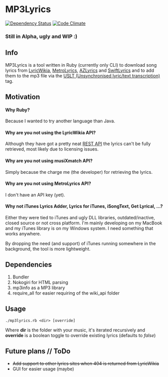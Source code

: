 # MP3Lyrics

[![Dependency Status](https://gemnasium.com/timbru31/mp3lyrics.svg)](https://gemnasium.com/timbru31/mp3lyrics) [![Code Climate](https://codeclimate.com/github/timbru31/mp3lyrics/badges/gpa.svg)](https://codeclimate.com/github/timbru31/mp3lyrics)

### Still in Alpha, ugly and WIP :)

## Info

MP3Lyrics is a tool written in Ruby (currently only CLI) to download song lyrics from [LyricWikia](http://lyrics.wikia.com), [MetroLyrics](http://metrolyrics.com), [AZLyrics](http://azlyrics.com) and [SwiftLyrics](http://swiftlyrics.com) and to add them to the mp3 file via the [USLT (Unsynchronised lyric/text transcription) ](http://id3.org/id3v2.4.0-frames) tag.

## Motivation

#### Why Ruby?

Because I wanted to try another language than Java.

#### Why are you not using the LyricWikia API?

Although they have got a pretty neat [REST API](http://api.wikia.com/wiki/LyricWiki_API/REST) the lyrics can't be fully retrieved, most likely due to licensing issues.

#### Why are you not using musiXmatch API?

Simply because the charge me (the developer) for retrieving the lyrics.

#### Why are you not using MetroLyrics API?

I don't have an API key (yet).

#### Why not iTunes Lyrics Adder, Lyrics for iTunes, iSongText, Get Lyrical, ...?

Either they were tied to iTunes and ugly DLL libraries, outdated/inactive, closed source or not cross platform. I'm mainly developing on my MacBook and my iTunes library is on my Windows system. I need something that works anywhere.

By dropping the need (and support) of iTunes running somewhere in the background, the tool is more lightweight.

## Dependencies

1. Bundler
2. Nokogiri for HTML parsing
3. mp3info as a MP3 library
4. require_all for easier requiring of the wiki_api folder

## Usage

````
./mp3lyrics.rb <dir> [override]
````
Where **dir** is the folder with your music, it's iterated recursively and **override** is a boolean toggle to override existing lyrics (defaults to *false*)

## Future plans // ToDo

- ~~Add support to other lyrics sites when 404 is returned from LyricWikia~~
- GUI for easier usage (maybe)
